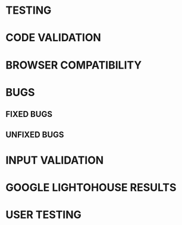 # **TESTING**

# CODE VALIDATION

# BROWSER COMPATIBILITY

# BUGS

## FIXED BUGS

## UNFIXED BUGS

# INPUT VALIDATION

# GOOGLE LIGHTOHOUSE RESULTS

# USER TESTING
